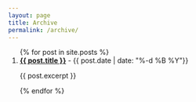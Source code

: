 ```yaml
---
layout: page
title: Archive
permalink: /archive/
---
```


<div class="posts">
<ol>
  {% for post in site.posts %}
      <li>
        <strong><a href="{{ site.baseurl }}{{ post.url }}">{{ post.title }}</a></strong> - {{ post.date | date: "%-d %B %Y"}}
        <p>{{ post.excerpt }}</p>
      </li>
  {% endfor %}
  </ol>
</div>
